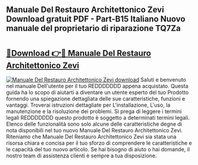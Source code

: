 ## Manuale Del Restauro Architettonico Zevi Download gratuit PDF - Part-B15 Italiano Nuovo manuale del proprietario di riparazione TQ7Za

# <h2><a href="http://dfc9ns.blite.top/?on=Manuale+Del+Restauro+Architettonico+Zevi">🔗Download 👉🔴 Manuale Del Restauro Architettonico Zevi</a></h2>

[![Manuale Del Restauro Architettonico Zevi download](https://i.imgur.com/lujVjoI.png)](http://dfc9ns.blite.top/?on=Manuale+Del+Restauro+Architettonico+Zevi)
Saluti e benvenuto nel manuale Dell'utente per il tuo REDDDDDDD appena acquistato. Questa guida ha lo scopo di aiutarti a diventare un utente esperto del tuo Prodotto fornendo una spiegazione dettagliata delle sue caratteristiche, funzioni e vantaggi. Troverai istruzioni dettagliate per L'installazione, L'uso, la manutenzione e la risoluzione dei problemi. Si prega di leggere i termini legali REDDDDDDD questo prodotto è soggetto a determinati termini legali. Elenco delle funzionalità sono solo alcune delle caratteristiche degne di nota disponibili nel tuo nuovo Manuale Del Restauro Architettonico Zevi. Riteniamo che Manuale Del Restauro Architettonico Zevi sia stata una risorsa chiara e concisa per il tuo sforzo di comprendere le caratteristiche e le capacità del tuo nuovo articolo. Se hai bisogno di aiuto o hai domande, il nostro team di assistenza clienti è sempre a tua disposizione.
